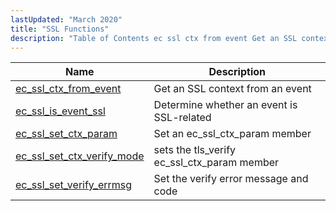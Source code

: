 ```yaml
---
lastUpdated: "March 2020"
title: "SSL Functions"
description: "Table of Contents ec ssl ctx from event Get an SSL context from an event ec ssl is event ssl Determine whether an event is SSL related ec ssl set ctx param Set an ec ssl ctx param member ec ssl set ctx verify mode sets the tls verify ec..."
---
```



| Name                                                                                                                | Description                                 |
|---------------------------------------------------------------------------------------------------------------------|---------------------------------------------|
| [ec_ssl_ctx_from_event](/momentum/3/3-api/apis-ec-ssl-ctx-from-event)           | Get an SSL context from an event            |
| [ec_ssl_is_event_ssl](/momentum/3/3-api/apis-ec-ssl-is-event-ssl)               | Determine whether an event is SSL-related   |
| [ec_ssl_set_ctx_param](/momentum/3/3-api/apis-ec-ssl-set-ctx-param)             | Set an ec_ssl_ctx_param member              |
| [ec_ssl_set_ctx_verify_mode](/momentum/3/3-api/apis-ec-ssl-set-ctx-verify-mode) | sets the tls_verify ec_ssl_ctx_param member |
| [ec_ssl_set_verify_errmsg](/momentum/3/3-api/apis-ec-ssl-set-verify-errmsg)     | Set the verify error message and code       |
